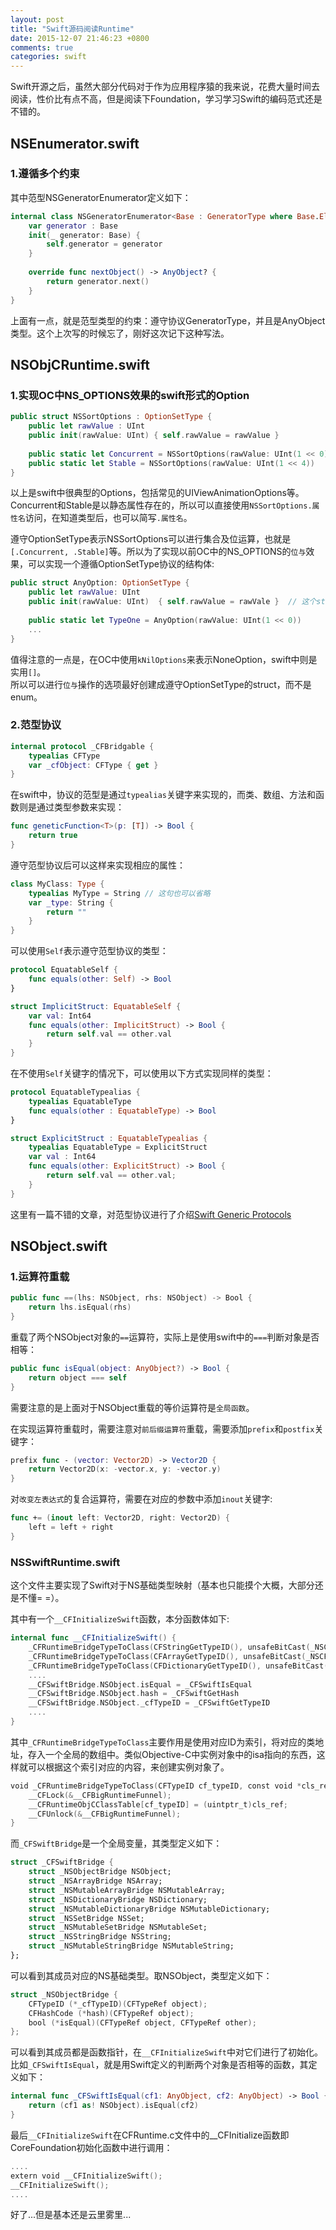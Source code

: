 ```yaml
---
layout: post
title: "Swift源码阅读Runtime"
date: 2015-12-07 21:46:23 +0800
comments: true
categories: swift
---
```


Swift开源之后，虽然大部分代码对于作为应用程序猿的我来说，花费大量时间去阅读，性价比有点不高，但是阅读下Foundation，学习学习Swift的编码范式还是不错的。

## NSEnumerator.swift
### 1.遵循多个约束<br>
其中范型NSGeneratorEnumerator定义如下：

```swift
internal class NSGeneratorEnumerator<Base : GeneratorType where Base.Element : AnyObject> : NSEnumerator {
    var generator : Base
    init(_ generator: Base) {
        self.generator = generator
    }
    
    override func nextObject() -> AnyObject? {
        return generator.next()
    }
}
```
上面有一点，就是范型类型的约束：遵守协议GeneratorType，并且是AnyObject类型。这个上次写的时候忘了，刚好这次记下这种写法。

<!--more-->
## NSObjCRuntime.swift
### 1.实现OC中NS_OPTIONS效果的swift形式的Option<br>

```swift
public struct NSSortOptions : OptionSetType {
    public let rawValue : UInt
    public init(rawValue: UInt) { self.rawValue = rawValue }
    
    public static let Concurrent = NSSortOptions(rawValue: UInt(1 << 0))
    public static let Stable = NSSortOptions(rawValue: UInt(1 << 4))
}
```
以上是swift中很典型的Options，包括常见的UIViewAnimationOptions等。Concurrent和Stable是以静态属性存在的，所以可以直接使用`NSSortOptions.属性名`访问，在知道类型后，也可以简写`.属性名`。

遵守OptionSetType表示NSSortOptions可以进行集合及位运算，也就是`[.Concurrent, .Stable]`等。所以为了实现以前OC中的NS_OPTIONS的`位与`效果，可以实现一个遵循OptionSetType协议的结构体:

```swift
public struct AnyOption: OptionSetType {
	public let rawValue: UInt
	public init(rawValue: UInt)  { self.rawValue = rawVale }  // 这个struct会自动构造，可以省略
	
	public static let TypeOne = AnyOption(rawValue: UInt(1 << 0))
	...
}
```
值得注意的一点是，在OC中使用`kNilOptions`来表示NoneOption，swift中则是实用`[]`。<br>
所以可以进行`位与`操作的选项最好创建成遵守OptionSetType的struct，而不是enum。

### 2.范型协议

```swift
internal protocol _CFBridgable {
    typealias CFType
    var _cfObject: CFType { get }
}
```
在swift中，协议的范型是通过`typealias`关键字来实现的，而类、数组、方法和函数则是通过类型参数来实现：

```swift
func geneticFunction<T>(p: [T]) -> Bool {
	return true
}
```
遵守范型协议后可以这样来实现相应的属性：

```swift
class MyClass: Type {
    typealias MyType = String // 这句也可以省略
    var _type: String {
        return ""
    }
}
```
可以使用`Self`表示遵守范型协议的类型：

```swift
protocol EquatableSelf {
	func equals(other: Self) -> Bool
}

struct ImplicitStruct: EquatableSelf {
	var val: Int64
	func equals(other: ImplicitStruct) -> Bool {
		return self.val == other.val
	}
}
```
在不使用`Self`关键字的情况下，可以使用以下方式实现同样的类型：

```swift
protocol EquatableTypealias {
	typealias EquatableType
	func equals(other : EquatableType) -> Bool
}

struct ExplicitStruct : EquatableTypealias {
	typealias EquatableType = ExplicitStruct
	var val : Int64
	func equals(other: ExplicitStruct) -> Bool {
		return self.val == other.val;
	}
}
```
这里有一篇不错的文章，对范型协议进行了介绍[Swift Generic Protocols
](http://milen.me/writings/swift-generic-protocols/)

## NSObject.swift
### 1.运算符重载

```swift
public func ==(lhs: NSObject, rhs: NSObject) -> Bool {
    return lhs.isEqual(rhs)
}
```
重载了两个NSObject对象的`==`运算符，实际上是使用swift中的`===`判断对象是否相等：

```swift
public func isEqual(object: AnyObject?) -> Bool {
	return object === self
}
```
需要注意的是上面对于NSObject重载的等价运算符是`全局函数`。

在实现运算符重载时，需要注意对`前后缀运算符`重载，需要添加`prefix`和`postfix`关键字：

```swift
prefix func - (vector: Vector2D) -> Vector2D {
	return Vector2D(x: -vector.x, y: -vector.y)
}
```
对`改变左表达式`的复合运算符，需要在对应的参数中添加`inout`关键字:

```swift
func += (inout left: Vector2D, right: Vector2D) {
	left = left + right
}
```

### NSSwiftRuntime.swift
这个文件主要实现了Swift对于NS基础类型映射（基本也只能摸个大概，大部分还是不懂= =）。

其中有一个`__CFInitializeSwift`函数，本分函数体如下:

```swift
internal func __CFInitializeSwift() {
    _CFRuntimeBridgeTypeToClass(CFStringGetTypeID(), unsafeBitCast(_NSCFString.self, UnsafePointer<Void>.self))
    _CFRuntimeBridgeTypeToClass(CFArrayGetTypeID(), unsafeBitCast(_NSCFArray.self, UnsafePointer<Void>.self))
    _CFRuntimeBridgeTypeToClass(CFDictionaryGetTypeID(), unsafeBitCast(_NSCFDictionary.self, UnsafePointer<Void>.self))
    ....
    __CFSwiftBridge.NSObject.isEqual = _CFSwiftIsEqual
    __CFSwiftBridge.NSObject.hash = _CFSwiftGetHash
    __CFSwiftBridge.NSObject._cfTypeID = _CFSwiftGetTypeID
    ....
}
```
其中`_CFRuntimeBridgeTypeToClass`主要作用是使用对应ID为索引，将对应的类地址，存入一个全局的数组中。类似Objective-C中实例对象中的isa指向的东西，这样就可以根据这个索引对应的内容，来创建实例对象了。

```swift
void _CFRuntimeBridgeTypeToClass(CFTypeID cf_typeID, const void *cls_ref) {
    __CFLock(&__CFBigRuntimeFunnel);
    __CFRuntimeObjCClassTable[cf_typeID] = (uintptr_t)cls_ref;
    __CFUnlock(&__CFBigRuntimeFunnel);
}
```
而`_CFSwiftBridge`是一个全局变量，其类型定义如下：

```swift
struct _CFSwiftBridge {
    struct _NSObjectBridge NSObject;
    struct _NSArrayBridge NSArray;
    struct _NSMutableArrayBridge NSMutableArray;
    struct _NSDictionaryBridge NSDictionary;
    struct _NSMutableDictionaryBridge NSMutableDictionary;
    struct _NSSetBridge NSSet;
    struct _NSMutableSetBridge NSMutableSet;
    struct _NSStringBridge NSString;
    struct _NSMutableStringBridge NSMutableString;
};
```
可以看到其成员对应的NS基础类型。取NSObject，类型定义如下：

```swift
struct _NSObjectBridge {
    CFTypeID (*_cfTypeID)(CFTypeRef object);
    CFHashCode (*hash)(CFTypeRef object);
    bool (*isEqual)(CFTypeRef object, CFTypeRef other);
};
```
可以看到其成员都是函数指针，在`__CFInitializeSwift`中对它们进行了初始化。比如`_CFSwiftIsEqual`，就是用Swift定义的判断两个对象是否相等的函数，其定义如下：

```swift
internal func _CFSwiftIsEqual(cf1: AnyObject, cf2: AnyObject) -> Bool {
    return (cf1 as! NSObject).isEqual(cf2)
}
```
最后`__CFInitializeSwift`在CFRuntime.c文件中的__CFInitialize函数即CoreFoundation初始化函数中进行调用：

```swift
....
extern void __CFInitializeSwift();
__CFInitializeSwift();
....
```
好了...但是基本还是云里雾里...
